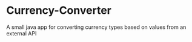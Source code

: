 # Currency-Converter
A small java app for converting currency types based on values from an external API
